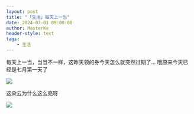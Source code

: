 ```yaml
---
layout: post
title: "「生活」每天上一当"
date: 2024-07-01 09:00:00
author: MasterKe
header-style: text
tags:
    - 生活
---
```


每天上一当，当当不一样，这昨天领的券今天怎么就突然过期了… 哦原来今天已经是七月第一天了

![](https://masterke-picture.oss-cn-hangzhou.aliyuncs.com/2024/07/01/17198104597779.png)

这朵云为什么这么亮呀

![](https://masterke-picture.oss-cn-hangzhou.aliyuncs.com/2024/07/01/17198104599847.jpg)